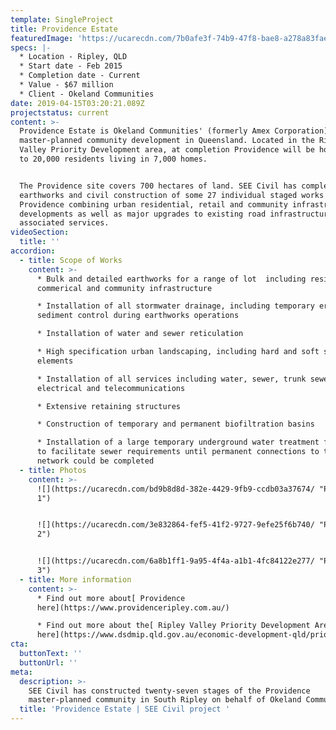 ```yaml
---
template: SingleProject
title: Providence Estate
featuredImage: 'https://ucarecdn.com/7b0afe3f-74b9-47f8-bae8-a278a83fae61/'
specs: |-
  * Location - Ripley, QLD 
  * Start date - Feb 2015
  * Completion date - Current
  * Value - $67 million
  * Client - Okeland Communities
date: 2019-04-15T03:20:21.089Z
projectstatus: current
content: >-
  Providence Estate is Okeland Communities' (formerly Amex Corporation) premiere
  master-planned community development in Queensland. Located in the Ripley
  Valley Priority Development area, at completion Providence will be home to up
  to 20,000 residents living in 7,000 homes. 


  The Providence site covers 700 hectares of land. SEE Civil has completed the
  earthworks and civil construction of some 27 individual staged works at
  Providence combining urban residential, retail and community infrastructure
  developments as well as major upgrades to existing road infrastructure and
  associated services.
videoSection:
  title: ''
accordion:
  - title: Scope of Works
    content: >-
      * Bulk and detailed earthworks for a range of lot  including residential,
      commerical and community infrastructure 

      * Installation of all stormwater drainage, including temporary erosion and
      sediment control during earthworks operations 

      * Installation of water and sewer reticulation 

      * High specification urban landscaping, including hard and soft scape
      elements

      * Installation of all services including water, sewer, trunk sewer,
      electrical and telecommunications

      * Extensive retaining structures 

      * Construction of temporary and permanent biofiltration basins

      * Installation of a large temporary underground water treatment facility
      to facilitate sewer requirements until permanent connections to the sewer
      network could be completed
  - title: Photos
    content: >-
      ![](https://ucarecdn.com/bd9b8d8d-382e-4429-9fb9-ccdb03a37674/ "Providence
      1")


      ![](https://ucarecdn.com/3e832864-fef5-41f2-9727-9efe25f6b740/ "Providence
      2")


      ![](https://ucarecdn.com/6a8b1ff1-9a95-4f4a-a1b1-4fc84122e277/ "Providence
      3")
  - title: More information
    content: >-
      * Find out more about[ Providence
      here](https://www.providenceripley.com.au/)

      * Find out more about the[ Ripley Valley Priority Development Area
      here](https://www.dsdmip.qld.gov.au/economic-development-qld/priority-development-areas/ripley-valley.html)
cta:
  buttonText: ''
  buttonUrl: ''
meta:
  description: >-
    SEE Civil has constructed twenty-seven stages of the Providence
    master-planned community in South Ripley on behalf of Okeland Communities. 
  title: 'Providence Estate | SEE Civil project '
---
```


